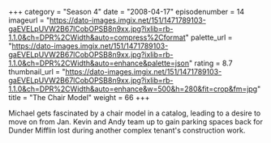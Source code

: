 +++
category = "Season 4"
date = "2008-04-17"
episodenumber = 14
imageurl = "https://dato-images.imgix.net/151/1471789103-gaEVELpUVW2B67lCobOPSB8n9xx.jpg?ixlib=rb-1.1.0&ch=DPR%2CWidth&auto=compress%2Cformat"
palette_url = "https://dato-images.imgix.net/151/1471789103-gaEVELpUVW2B67lCobOPSB8n9xx.jpg?ixlib=rb-1.1.0&ch=DPR%2CWidth&auto=enhance&palette=json"
rating = 8.7
thumbnail_url = "https://dato-images.imgix.net/151/1471789103-gaEVELpUVW2B67lCobOPSB8n9xx.jpg?ixlib=rb-1.1.0&ch=DPR%2CWidth&auto=enhance&w=500&h=280&fit=crop&fm=jpg"
title = "The Chair Model"
weight = 66
+++

Michael gets fascinated by a chair model in a catalog, leading to a desire to move on from Jan. Kevin and Andy team up to gain parking spaces back for Dunder Mifflin lost during another complex tenant's construction work.